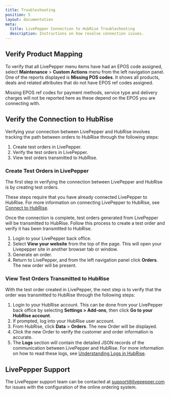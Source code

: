```yaml
---
title: Troubleshooting
position: 5
layout: documentation
meta:
  title: LivePepper Connection to HubRise Troubleshooting
  description: Instructions on how resolve connection issues.
---
```


## Verify Product Mapping

To verify that all LivePepper menu items have had an EPOS code assigned, select **Maintenance** > **Custom Actions** menu from the left navigation panel. One of the reports displayed is **Missing POS codes**. It shows all products, deals and related attributes that do not have EPOS ref codes assigned.

[comment]: # 'Might want to include screenshot of this page here'

Missing EPOS ref codes for payment methods, service type and delivery charges will not be reported here as these depend on the EPOS you are connecting with.

## Verify the Connection to HubRise

Verifying your connection between LivePepper and HubRise involves tracking the path between orders to HubRise through the following steps:

1. Create test orders in LivePepper.
1. Verify the test orders in LivePepper.
1. View test orders transmitted to HubRise.

### Create Test Orders in LivePepper

The first step in verifying the connection between LivePepper and HubRise is by creating test orders.

These steps require that you have already connected LivePepper to HubRise. For more information on connecting LivePepper to HubRise, see [Connect to HubRise](/apps/livepepper/connect-hubrise/).

Once the connection is complete, test orders generated from LivePepper will be transmitted to HubRise. Follow this process to create a test order and verify it has been transmitted to HubRise.

1. Login to your LivePepper back office.
2. Select **View your website** from the top of the page. This will open your Livepepper site in another browser tab or window.
3. Generate an order.
4. Return to LivePepper, and from the left navigation panel click **Orders**. The new order will be present.

### View Test Orders Transmitted to HubRise

With the test order created in LivePepper, the next step is to verify that the order was transmitted to HubRise through the following steps:

1. Login to your HubRise account. This can be done from your LivePepper back office by selecting **Settings > Add-ons**, then click **Go to your HubRise account**.
2. If prompted, log into your HubRise user account.
3. From HubRise, click **Data** > **Orders**. The new Order will be displayed.
4. Click the new Order to verify the customer and order information is accurate.
5. The **Logs** section will contain the detailed JSON records of the communication between LivePepper and HubRise. For more information on how to read these logs, see [Understanding Logs in HubRise](/docs/hubrise-logs).

## LivePepper Support

The LivePepper support team can be contacted at [support@livepepper.com](mailto:support@livepepper.com) for issues with the configuration of the online ordering system.
